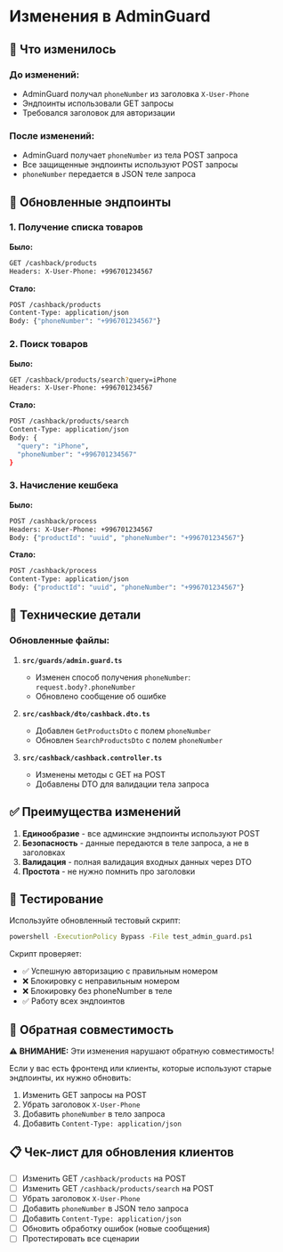 # Изменения в AdminGuard

## 🔄 Что изменилось

### До изменений:
- AdminGuard получал `phoneNumber` из заголовка `X-User-Phone`
- Эндпоинты использовали GET запросы
- Требовался заголовок для авторизации

### После изменений:
- AdminGuard получает `phoneNumber` из тела POST запроса
- Все защищенные эндпоинты используют POST запросы
- `phoneNumber` передается в JSON теле запроса

## 📝 Обновленные эндпоинты

### 1. Получение списка товаров
**Было:**
```bash
GET /cashback/products
Headers: X-User-Phone: +996701234567
```

**Стало:**
```bash
POST /cashback/products
Content-Type: application/json
Body: {"phoneNumber": "+996701234567"}
```

### 2. Поиск товаров
**Было:**
```bash
GET /cashback/products/search?query=iPhone
Headers: X-User-Phone: +996701234567
```

**Стало:**
```bash
POST /cashback/products/search
Content-Type: application/json
Body: {
  "query": "iPhone",
  "phoneNumber": "+996701234567"
}
```

### 3. Начисление кешбека
**Было:**
```bash
POST /cashback/process
Headers: X-User-Phone: +996701234567
Body: {"productId": "uuid", "phoneNumber": "+996701234567"}
```

**Стало:**
```bash
POST /cashback/process
Content-Type: application/json
Body: {"productId": "uuid", "phoneNumber": "+996701234567"}
```

## 🔧 Технические детали

### Обновленные файлы:

1. **`src/guards/admin.guard.ts`**
   - Изменен способ получения `phoneNumber`: `request.body?.phoneNumber`
   - Обновлено сообщение об ошибке

2. **`src/cashback/dto/cashback.dto.ts`**
   - Добавлен `GetProductsDto` с полем `phoneNumber`
   - Обновлен `SearchProductsDto` с полем `phoneNumber`

3. **`src/cashback/cashback.controller.ts`**
   - Изменены методы с GET на POST
   - Добавлены DTO для валидации тела запроса

## ✅ Преимущества изменений

1. **Единообразие** - все админские эндпоинты используют POST
2. **Безопасность** - данные передаются в теле запроса, а не в заголовках
3. **Валидация** - полная валидация входных данных через DTO
4. **Простота** - не нужно помнить про заголовки

## 🧪 Тестирование

Используйте обновленный тестовый скрипт:
```bash
powershell -ExecutionPolicy Bypass -File test_admin_guard.ps1
```

Скрипт проверяет:
- ✅ Успешную авторизацию с правильным номером
- ❌ Блокировку с неправильным номером
- ❌ Блокировку без phoneNumber в теле
- ✅ Работу всех эндпоинтов

## 🔄 Обратная совместимость

⚠️ **ВНИМАНИЕ:** Эти изменения нарушают обратную совместимость!

Если у вас есть фронтенд или клиенты, которые используют старые эндпоинты, их нужно обновить:

1. Изменить GET запросы на POST
2. Убрать заголовок `X-User-Phone`
3. Добавить `phoneNumber` в тело запроса
4. Добавить `Content-Type: application/json`

## 📋 Чек-лист для обновления клиентов

- [ ] Изменить GET `/cashback/products` на POST
- [ ] Изменить GET `/cashback/products/search` на POST
- [ ] Убрать заголовок `X-User-Phone`
- [ ] Добавить `phoneNumber` в JSON тело запроса
- [ ] Добавить `Content-Type: application/json`
- [ ] Обновить обработку ошибок (новые сообщения)
- [ ] Протестировать все сценарии

